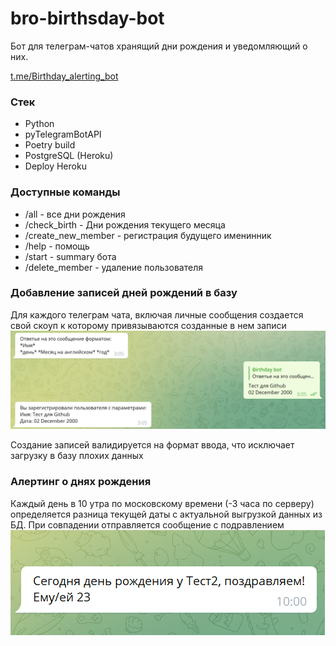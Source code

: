 # bro-birthsday-bot

Бот для телеграм-чатов хранящий дни рождения и уведомляющий о них.

[t.me/Birthday_alerting_bot](https://t.me/Birthday_alerting_bot)


### Стек
- Python
- pyTelegramBotAPI
- Poetry build
- PostgreSQL (Heroku)
- Deploy Heroku

### Доступные команды
- /all - все дни рождения
- /check_birth - Дни рождения текущего месяца
- /create_new_member - регистрация будущего именинник
- /help - помощь
- /start - summary бота
- /delete_member - удаление пользователя

### Добавление записей дней рождений в базу
Для каждого телеграм чата, включая личные сообщения создается свой скоуп к которому привязываются созданные в нем записи
![img.png](screenshots/create_member_example.png)

Создание записей валидируется на формат ввода, что исключает загрузку в базу плохих данных
### Алертинг о днях рождения

Каждый день в 10 утра по московскому времени (-3 часа по серверу) определяется разница текущей даты с актуальной выгрузкой данных из БД. При совпадении отправляется сообщение с подравлением
![This is image](screenshots/alert_example.png)
